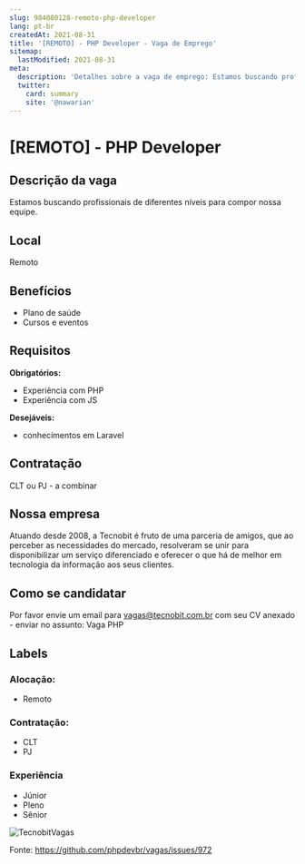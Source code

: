 ```yaml
---
slug: 984080128-remoto-php-developer
lang: pt-br
createdAt: 2021-08-31
title: '[REMOTO] - PHP Developer - Vaga de Emprego'
sitemap:
  lastModified: 2021-08-31
meta:
  description: 'Detalhes sobre a vaga de emprego: Estamos buscando profissionais de diferentes níveis para compor nossa equipe.'
  twitter:
    card: summary
    site: '@nawarian'
---
```


# [REMOTO] - PHP Developer

## Descrição da vaga

Estamos buscando profissionais de diferentes níveis para compor nossa equipe.

## Local

Remoto

## Benefícios

- Plano de saúde
- Cursos e eventos

## Requisitos

**Obrigatórios:**
- Experiência com PHP
- Experiência com JS

**Desejáveis:**
- conhecimentos em Laravel

## Contratação

CLT ou PJ - a combinar

## Nossa empresa

Atuando desde 2008, a Tecnobit é fruto de uma parceria de amigos, que ao perceber as necessidades do mercado, resolveram se unir para disponibilizar um serviço diferenciado e oferecer o que há de melhor em tecnologia da informação aos seus clientes.

## Como se candidatar

Por favor envie um email para vagas@tecnobit.com.br com seu CV anexado - enviar no assunto: Vaga PHP

## Labels

### Alocação:
- Remoto 

### Contratação:
- CLT
- PJ

### Experiência
- Júnior
- Pleno
- Sênior

![TecnobitVagas](https://user-images.githubusercontent.com/6570783/131544333-8e22a81e-5758-4992-9bf7-a8f1cb3aa58e.jpeg)


Fonte: https://github.com/phpdevbr/vagas/issues/972